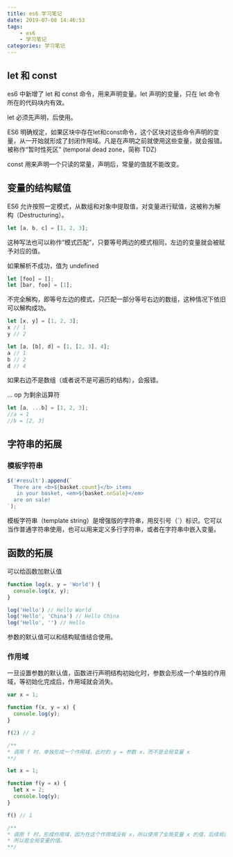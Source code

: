 ```yaml
---
title: es6 学习笔记
date: 2019-07-08 14:46:53
tags: 
    - es6
    - 学习笔记
categories: 学习笔记
---
```

## let 和 const 

es6 中新增了 let 和 const 命令，用来声明变量。let 声明的变量，只在 let 命令所在的代码块内有效。

let 必须先声明，后使用。

ES6 明确规定，如果区块中存在let和const命令，这个区块对这些命令声明的变量，从一开始就形成了封闭作用域。凡是在声明之前就使用这些变量，就会报错。被称作“暂时性死区” (temporal dead zone，简称 TDZ)

const 用来声明一个只读的常量，声明后，常量的值就不能改变。

## 变量的结构赋值

ES6 允许按照一定模式，从数组和对象中提取值，对变量进行赋值，这被称为解构（Destructuring）。

```javascript
let [a, b, c] = [1, 2, 3];
```

这种写法也可以称作“模式匹配”，只要等号两边的模式相同，左边的变量就会被赋予对应的值。

如果解析不成功，值为 undefined

```javascript
let [foo] = [];
let [bar, foo] = [1];
```

不完全解构，即等号左边的模式，只匹配一部分等号右边的数组，这种情况下依旧可以解构成功。

```javascript
let [x, y] = [1, 2, 3];
x // 1
y // 2

let [a, [b], d] = [1, [2, 3], 4];
a // 1
b // 2
d // 4
```

如果右边不是数组（或者说不是可遍历的结构），会报错。

... op 为剩余运算符

```javascript
let [a, ...b] = [1, 2, 3];
//a = 1
//b = [2, 3]
```

## 字符串的拓展

### 模板字符串

```javascript
$('#result').append(`
  There are <b>${basket.count}</b> items
   in your basket, <em>${basket.onSale}</em>
  are on sale!
`);
```

模板字符串（template string）是增强版的字符串，用反引号（`）标识。它可以当作普通字符串使用，也可以用来定义多行字符串，或者在字符串中嵌入变量。

## 函数的拓展

可以给函数加默认值

```javascript
function log(x, y = 'World') {
  console.log(x, y);
}

log('Hello') // Hello World
log('Hello', 'China') // Hello China
log('Hello', '') // Hello
```

参数的默认值可以和结构赋值结合使用。

### 作用域

一旦设置参数的默认值，函数进行声明结构初始化时，参数会形成一个单独的作用域，等初始化完成后，作用域就会消失。

```javascript
var x = 1;

function f(x, y = x) {
  console.log(y);
}

f(2) // 2

/**
* 调用 f 时，单独形成一个作用域，此时的 y = 参数 x，而不是全局变量 x
**/

let x = 1;

function f(y = x) {
  let x = 2;
  console.log(y);
}

f() // 1

/**
* 调用 f 时，形成作用域，因为在这个作用域没有 x，所以使用了全局变量 x 的值，后续局部变量影响不到全部变量的值
* 所以是全局变量的值。
**/
```
